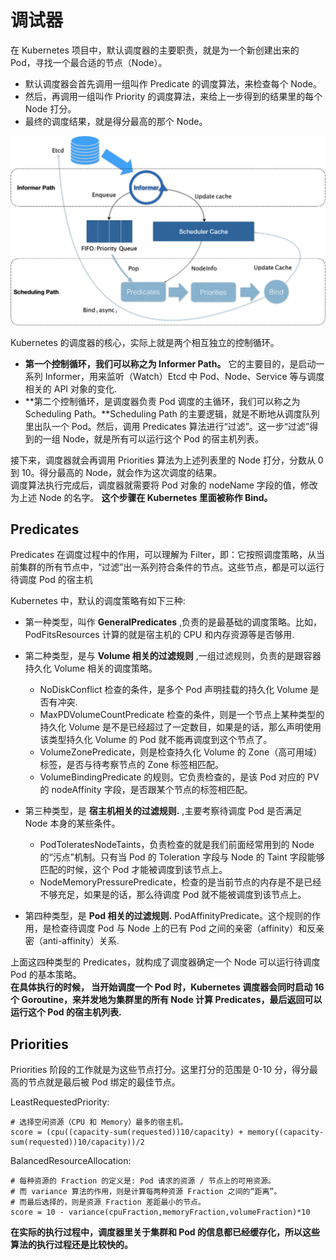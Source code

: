 # 调试器

在 Kubernetes 项目中，默认调度器的主要职责，就是为一个新创建出来的 Pod，寻找一个最合适的节点（Node）。

- 默认调度器会首先调用一组叫作 Predicate 的调度算法，来检查每个 Node。
- 然后，再调用一组叫作 Priority 的调度算法，来给上一步得到的结果里的每个 Node 打分。
- 最终的调度结果，就是得分最高的那个 Node。

![调试](asserts/schedule.jpg)

Kubernetes 的调度器的核心，实际上就是两个相互独立的控制循环。

- **第一个控制循环，我们可以称之为 Informer Path。** 它的主要目的，是启动一系列 Informer，用来监听（Watch）Etcd 中 Pod、Node、Service 等与调度相关的 API 对象的变化.
- **第二个控制循环，是调度器负责 Pod 调度的主循环，我们可以称之为 Scheduling Path。**Scheduling Path 的主要逻辑，就是不断地从调度队列里出队一个 Pod。然后，调用 Predicates 算法进行“过滤”。这一步“过滤”得到的一组 Node，就是所有可以运行这个 Pod 的宿主机列表。

接下来，调度器就会再调用 Priorities 算法为上述列表里的 Node 打分，分数从 0 到 10。得分最高的 Node，就会作为这次调度的结果。  
调度算法执行完成后，调度器就需要将 Pod 对象的 nodeName 字段的值，修改为上述 Node 的名字。 **这个步骤在 Kubernetes 里面被称作 Bind。**

## Predicates

Predicates 在调度过程中的作用，可以理解为 Filter，即：它按照调度策略，从当前集群的所有节点中，“过滤”出一系列符合条件的节点。这些节点，都是可以运行待调度 Pod 的宿主机

Kubernetes 中，默认的调度策略有如下三种:

- 第一种类型，叫作 **GeneralPredicates** ,负责的是最基础的调度策略。比如，PodFitsResources 计算的就是宿主机的 CPU 和内存资源等是否够用.
- 第二种类型，是与 **Volume 相关的过滤规则** ,一组过滤规则，负责的是跟容器持久化 Volume 相关的调度策略。
  - NoDiskConflict 检查的条件，是多个 Pod 声明挂载的持久化 Volume 是否有冲突.
  - MaxPDVolumeCountPredicate 检查的条件，则是一个节点上某种类型的持久化 Volume 是不是已经超过了一定数目，如果是的话，那么声明使用该类型持久化 Volume 的 Pod 就不能再调度到这个节点了。
  - VolumeZonePredicate，则是检查持久化 Volume 的 Zone（高可用域）标签，是否与待考察节点的 Zone 标签相匹配。
  - VolumeBindingPredicate 的规则。它负责检查的，是该 Pod 对应的 PV 的 nodeAffinity 字段，是否跟某个节点的标签相匹配。
- 第三种类型，是 **宿主机相关的过滤规则.** ,主要考察待调度 Pod 是否满足 Node 本身的某些条件。
  - PodToleratesNodeTaints，负责检查的就是我们前面经常用到的 Node 的“污点”机制。只有当 Pod 的 Toleration 字段与 Node 的 Taint 字段能够匹配的时候，这个 Pod 才能被调度到该节点上。
  - NodeMemoryPressurePredicate，检查的是当前节点的内存是不是已经不够充足，如果是的话，那么待调度 Pod 就不能被调度到该节点上。

- 第四种类型，是 **Pod 相关的过滤规则.** PodAffinityPredicate。这个规则的作用，是检查待调度 Pod 与 Node 上的已有 Pod 之间的亲密（affinity）和反亲密（anti-affinity）关系.

上面这四种类型的 Predicates，就构成了调度器确定一个 Node 可以运行待调度 Pod 的基本策略。  
**在具体执行的时候， 当开始调度一个 Pod 时，Kubernetes 调度器会同时启动 16 个 Goroutine，来并发地为集群里的所有 Node 计算 Predicates，最后返回可以运行这个 Pod 的宿主机列表.**

## Priorities

Priorities 阶段的工作就是为这些节点打分。这里打分的范围是 0-10 分，得分最高的节点就是最后被 Pod 绑定的最佳节点。

LeastRequestedPriority: 

```
# 选择空闲资源（CPU 和 Memory）最多的宿主机。
score = (cpu((capacity-sum(requested))10/capacity) + memory((capacity-sum(requested))10/capacity))/2
```

BalancedResourceAllocation:

```
# 每种资源的 Fraction 的定义是: Pod 请求的资源 / 节点上的可用资源。  
# 而 variance 算法的作用，则是计算每两种资源 Fraction 之间的“距离”。  
# 而最后选择的，则是资源 Fraction 差距最小的节点。
score = 10 - variance(cpuFraction,memoryFraction,volumeFraction)*10
```

**在实际的执行过程中，调度器里关于集群和 Pod 的信息都已经缓存化，所以这些算法的执行过程还是比较快的。**